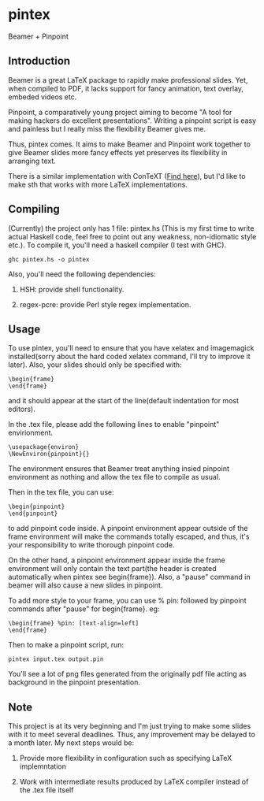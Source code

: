 pintex
======

Beamer + Pinpoint


Introduction
------
Beamer is a great LaTeX package to rapidly make professional slides. Yet, when 
compiled to PDF, it lacks support for fancy animation, text overlay, embeded 
videos etc.

Pinpoint, a comparatively young project aiming to become
"A tool for making hackers do excellent presentations". Writing a pinpoint
script is easy and painless but I really miss the flexibility Beamer gives me.

Thus, pintex comes. It aims to make Beamer and Pinpoint work together to give
Beamer slides more fancy effects yet preserves its flexibility in arranging text.

There is a similar implementation with ConTeXT
([Find here](http://garfileo.is-programmer.com/2011/7/25/pincomment-command-for-pinpoint-speaker-view.28245.html)),
but I'd like to make sth that works with more LaTeX implementations.

Compiling
------
(Currently) the project only has 1 file: pintex.hs (This is my first time to 
write actual Haskell code, feel free to point out any weakness, non-idiomatic
style etc.). To compile it, you'll need a haskell compiler (I test with GHC).

    ghc pintex.hs -o pintex

Also, you'll need the following dependencies:

1. HSH: provide shell functionality.

2. regex-pcre: provide Perl style regex implementation.

Usage
------
To use pintex, you'll need to ensure that you have xelatex and imagemagick 
installed(sorry about the hard coded xelatex command, I'll try to improve it
later). Also, your slides should only be specified with:

    \begin{frame}
    \end{frame}

and it should appear at the start of the line(default indentation for most 
editors).

In the .tex file, please add the following lines to enable "pinpoint" 
envirionment. 

    \usepackage{environ}
    \NewEnviron{pinpoint}{}


The environment ensures that Beamer treat anything insied pinpoint environment
as nothing and allow the tex file to compile as usual.

Then in the tex file,  you can use:

    \begin{pinpoint}
    \end{pinpoint}

to add pinpoint code inside. A pinpoint environment appear outside of the frame
environment will make the commands totally escaped, and thus, it's your
responsibility to write thorough pinpoint code.

On the other hand, a pinpoint environment appear inside the frame environment
will only contain the text part(the header is created automatically when pintex
see begin{frame}). Also, a "pause" command in beamer will also cause a new 
slides in pinpoint.

To add more style to your frame, you can use % pin: followed by pinpoint
commands after "pause" for begin{frame}. eg:

    \begin{frame} %pin: [text-align=left]
    \end{frame}

Then to make a pinpoint script, run:

    pintex input.tex output.pin

You'll see a lot of png files generated from the originally pdf file acting as
background in the pinpoint presentation.

Note
------
This project is at its very beginning and I'm just trying to make some slides
with it to meet several deadlines. Thus, any improvement may be delayed to a month later.
My next steps would be:

1. Provide more flexibility in configuration such as specifying LaTeX 
   implemntation

2. Work with intermediate results produced by LaTeX compiler instead of the .tex 
   file itself
